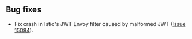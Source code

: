 ## Bug fixes

- Fix crash in Istio's JWT Envoy filter caused by malformed JWT ([Issue 15084](https://github.com/istio/istio/issues/15084)).
